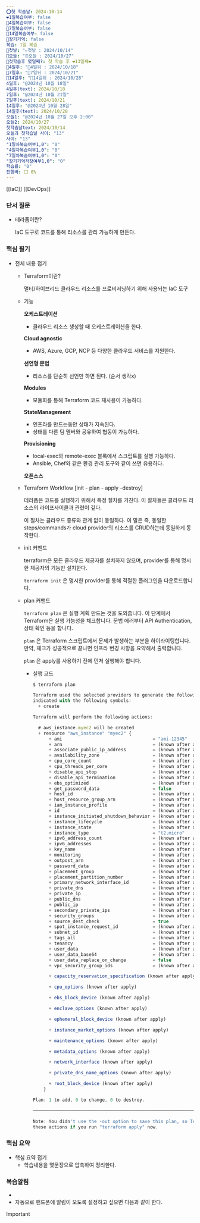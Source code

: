 ```yaml
---
⭕첫 학습날: 2024-10-14
❤1일복습여부: false
🧡4일복습여부: false
💛7일복습여부: false
💚14일복습여부: false
🧠장기기억: false
복습: 1일 복습
🛑첫날: "✏첫날 : 2024/10/14"
🛑오늘: "⏰오늘 : 2024/10/27"
🛑첫학습후 몇일째?: 첫 학습 후 ❤13일째❤
🛑4일후: "🥉4일뒤 : 2024/10/18"
🛑7일후: "🥈7일뒤 : 2024/10/21"
🛑14일후: "🥇14일뒤 : 2024/10/28"
4일후: "@2024년 10월 18일"
4일후(text): 2024/10/18
7일후: "@2024년 10월 21일"
7일후(text): 2024/10/21
14일후: "@2024년 10월 28일"
14일후(text): 2024/10/28
오늘1: "@2024년 10월 27일 오후 2:00"
오늘2: 2024/10/27
첫학습날text: 2024/10/14
오늘과 첫학습날 사이: "13"
사이: "13"
"1일차복습여부1,0": "0"
"4일차복습여부1,0": "0"
"7일차복습여부1,0": "0"
"장기기억저장여부1,0": "0"
학습률: "0"
진행바: ⬜ 0%
---
```

[[IaC]] [[DevOps]]

### 단서 질문

- 테라폼이란?
    
    IaC 도구로 코드를 통해 리소스를 관리 가능하게 만든다.
    

### 핵심 필기

- 전체 내용 접기
    - Terraform이란?
        
        멀티/하이브리드 클라우드 리소스를 프로비저닝하기 위해 사용되는 IaC 도구
        
    - 기능
        
        **오케스트레이션**
        
        - 클라우드 리소스 생성할 때 오케스트레이션을 한다.
        
        **Cloud agnostic**
        
        - AWS, Azure, GCP, NCP 등 다양한 클라우드 서비스를 지원한다.
        
        **선언형 문법**
        
        - 리소스를 단순히 선언만 하면 된다. (순서 생각x)
        
        **Modules**
        
        - 모듈화를 통해 Terraform 코드 재사용이 가능하다.
        
        **StateManagement**
        
        - 인프라를 만드는동안 상태가 지속된다.
        - 상태를 다른 팀 멤버와 공유하여 협동이 가능하다.
        
        **Provisioning**
        
        - local-exec와 remote-exec 블록에서 스크립트를 실행 가능하다.
        - Ansible, Chef와 같은 환경 관리 도구와 같이 쓰면 유용하다.
        
        **오픈소스**
        
    - Terraform Workflow [init - plan - apply -destroy]
        
        테라폼은 코드를 실행하기 위해서 특정 절차를 거친다. 이 절차들은 클라우드 리소스의 라이프사이클과 관련이 깊다.
        
        이 절차는 클라우드 종류와 관계 없이 동일하다. 이 말은 즉, 동일한 steps/commands가 cloud provider의 리소스를 CRUD하는데 동일하게 동작한다.
        
    - init 커맨드
        
        terraform은 모든 클라우드 제공자를 설치하지 않으며, provider를 통해 명시한 제공자의 기능만 설치한다.
        
        `terraform init` 은 명시한 provider를 통해 적절한 플러그인을 다운로드합니다.
        
    - plan 커맨드
        
        `terraform plan` 은 실행 계획 만드는 것을 도와줍니다. 이 단계에서 Terraform은 실행 가능성을 체크합니다. 문법 에러부터 API Authentication, 상태 확인 등을 합니다.
        
        `plan` 은 Terraform 스크립트에서 문제가 발생하는 부분을 하이라이팅합니다. 만약, 체크가 성공적으로 끝나면 인프라 변경 사항을 요약해서 출력합니다.
        
        `plan` 은 apply를 사용하기 전에 먼저 실행해야 합니다.
        
        - 실행 코드
            
            ```JavaScript
            $ terraform plan
            
            Terraform used the selected providers to generate the following execution plan. Resource actions are
            indicated with the following symbols:
              + create
            
            Terraform will perform the following actions:
            
              # aws_instance.myec2 will be created
              + resource "aws_instance" "myec2" {
                  + ami                                  = "ami-12345"
                  + arn                                  = (known after apply)
                  + associate_public_ip_address          = (known after apply)
                  + availability_zone                    = (known after apply)
                  + cpu_core_count                       = (known after apply)
                  + cpu_threads_per_core                 = (known after apply)
                  + disable_api_stop                     = (known after apply)
                  + disable_api_termination              = (known after apply)
                  + ebs_optimized                        = (known after apply)
                  + get_password_data                    = false
                  + host_id                              = (known after apply)
                  + host_resource_group_arn              = (known after apply)
                  + iam_instance_profile                 = (known after apply)
                  + id                                   = (known after apply)
                  + instance_initiated_shutdown_behavior = (known after apply)
                  + instance_lifecycle                   = (known after apply)
                  + instance_state                       = (known after apply)
                  + instance_type                        = "t2.micro"
                  + ipv6_address_count                   = (known after apply)
                  + ipv6_addresses                       = (known after apply)
                  + key_name                             = (known after apply)
                  + monitoring                           = (known after apply)
                  + outpost_arn                          = (known after apply)
                  + password_data                        = (known after apply)
                  + placement_group                      = (known after apply)
                  + placement_partition_number           = (known after apply)
                  + primary_network_interface_id         = (known after apply)
                  + private_dns                          = (known after apply)
                  + private_ip                           = (known after apply)
                  + public_dns                           = (known after apply)
                  + public_ip                            = (known after apply)
                  + secondary_private_ips                = (known after apply)
                  + security_groups                      = (known after apply)
                  + source_dest_check                    = true
                  + spot_instance_request_id             = (known after apply)
                  + subnet_id                            = (known after apply)
                  + tags_all                             = (known after apply)
                  + tenancy                              = (known after apply)
                  + user_data                            = (known after apply)
                  + user_data_base64                     = (known after apply)
                  + user_data_replace_on_change          = false
                  + vpc_security_group_ids               = (known after apply)
            
                  + capacity_reservation_specification (known after apply)
            
                  + cpu_options (known after apply)
            
                  + ebs_block_device (known after apply)
            
                  + enclave_options (known after apply)
            
                  + ephemeral_block_device (known after apply)
            
                  + instance_market_options (known after apply)
            
                  + maintenance_options (known after apply)
            
                  + metadata_options (known after apply)
            
                  + network_interface (known after apply)
            
                  + private_dns_name_options (known after apply)
            
                  + root_block_device (known after apply)
                }
            
            Plan: 1 to add, 0 to change, 0 to destroy.
            
            ────────────────────────────────────────────────────────────────────────────────────────────────────────
            
            Note: You didn't use the -out option to save this plan, so Terraform can't guarantee to take exactly
            these actions if you run "terraform apply" now.
            ```
            
    

### 핵심 요약

- 핵심 요약 접기
    - 학습내용을 몇문장으로 압축하여 정리한다.

### 복습알림

- 
- 자동으로 핸드폰에 알림이 오도록 설정하고 싶으면 다음과 같이 한다.

> [!important]  
> 